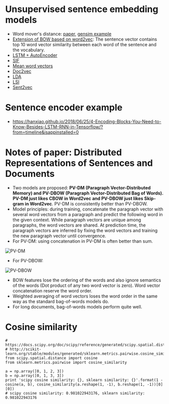 # Unsupervised sentence embedding models
- Word mover's distance: [paper](http://proceedings.mlr.press/v37/kusnerb15.pdf), [gensim example](https://markroxor.github.io/gensim/static/notebooks/WMD_tutorial.html)
- [Extension of BOW based on word2vec](https://www.zhihu.com/question/29978268/answer/55338644): The sentence vector contains top 10 word vector similarity between each word of the sentence and the vocabulary.
- [LSTM + AutoEncoder](https://www.zhihu.com/question/29978268/answer/114093723)
- [SIF](https://github.com/gaoisbest/NLP-Projects/blob/master/Text%20similarity/SIF.py)
- [Mean word vectors](https://github.com/gaoisbest/NLP-Projects/blob/master/Text%20similarity/Word2vec_mean.py)
- [Doc2vec](https://github.com/gaoisbest/NLP-Projects/blob/master/Text%20similarity/Doc2vec_model.py)
- [LDA](https://github.com/gaoisbest/NLP-Projects/blob/master/Text%20similarity/LDA_model.py)
- [LSI](https://github.com/gaoisbest/NLP-Projects/blob/master/Text%20similarity/LSI_model.py)
- [Sent2vec](https://github.com/epfml/sent2vec)

# Sentence encoder example
- https://hanxiao.github.io/2018/06/25/4-Encoding-Blocks-You-Need-to-Know-Besides-LSTM-RNN-in-Tensorflow/?from=timeline&isappinstalled=0

# Notes of paper: Distributed Representations of Sentences and Documents
* Two models are proposed: **PV-DM (Paragraph Vector-Distributed Memory) and PV-DBOW (Paragraph Vector-Distributed Bag of Words). PV-DM just likes CBOW in Word2vec and PV-DBOW just likes Skip-gram in Word2vec**. PV-DM is consistently better than PV-DBOW. 
* Model principles: during training, concatenate the paragraph vector with several word vectors from a paragraph and predict the following word in the given context. While paragraph vectors are unique among paragraphs, the word vectors are shared. At
prediction time, the paragraph vectors are inferred by fixing the word vectors and training the new paragraph vector until convergence.
* For PV-DM: using concatenation in PV-DM is often better than sum.

![PV-DM](https://github.com/gaoisbest/NLP-Projects/blob/master/Text%20similarity/PV-DM.png)

* For PV-DBOW:

![PV-DBOW](https://github.com/gaoisbest/NLP-Projects/blob/master/Text%20similarity/PV-DBOW.png)

* BOW features lose the ordering of the words and also ignore semantics of the words (Dot product of any two word vector is zero). Word vector concatenation reserve the word order.
* Weighted averaging of word vectors loses the word order in the same way as the standard bag-of-words models do.
* For long documents, bag-of-words models perform quite well.

# Cosine similarity

```
# https://docs.scipy.org/doc/scipy/reference/generated/scipy.spatial.distance.cosine.html
# http://scikit-learn.org/stable/modules/generated/sklearn.metrics.pairwise.cosine_similarity.html
from scipy.spatial.distance import cosine
from sklearn.metrics.pairwise import cosine_similarity

a = np.array([0, 1, 2, 3])
b = np.array([0, 1, 3, 3]) 
print 'scipy cosine similarity: {}, sklearn similarity: {}'.format(1 - cosine(a, b), cosine_similarity(a.reshape(1, -1), b.reshape(1, -1))[0][0])
# scipy cosine similarity: 0.981022943176, sklearn similarity: 0.981022943176

```
